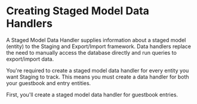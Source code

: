 # Creating Staged Model Data Handlers

A Staged Model Data Handler supplies information about a staged model (entity)
to the Staging and Export/Import framework. Data handlers replace the need to
manually access the database directly and run queries to export/import data.

You're required to create a staged model data handler for every entity you want
Staging to track. This means you must create a data handler for both your
guestbook and entry entities.

First, you'll create a staged model data handler for guestbook entries.
